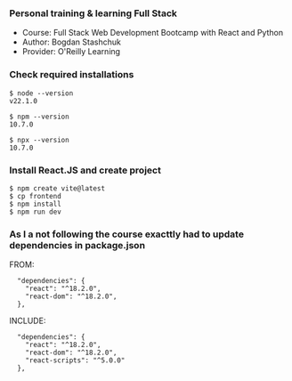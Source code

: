 ### Personal training & learning Full Stack 
* Course: Full Stack Web Development Bootcamp with React and Python
* Author: Bogdan Stashchuk
* Provider: O'Reilly Learning

### Check required installations
```
$ node --version
v22.1.0

$ npm --version
10.7.0

$ npx --version
10.7.0
```

### Install React.JS and create project
```
$ npm create vite@latest
$ cp frontend
$ npm install
$ npm run dev
```

### As I a not following the course exacttly had to update dependencies in package.json
FROM:
```
  "dependencies": {
    "react": "^18.2.0",
    "react-dom": "^18.2.0",
  },
```
INCLUDE:
```
  "dependencies": {
    "react": "^18.2.0",
    "react-dom": "^18.2.0",
    "react-scripts": "^5.0.0"
  },
```

